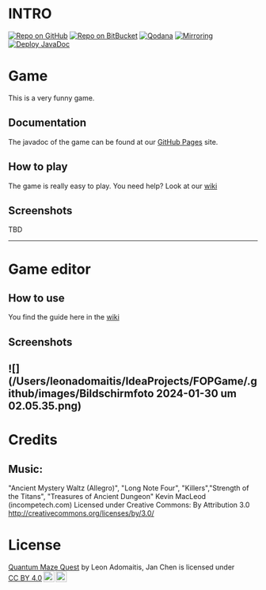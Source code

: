 # INTRO

[![Repo on GitHub](https://img.shields.io/badge/repo-GitHub-3D76C2.svg)](https://github.com/GunniBusch/FOPGame.git)
[![Repo on BitBucket](https://img.shields.io/badge/repo-BitBucket-1F5081.svg)](https://bitbucket.ase.in.tum.de/scm/fophn2324infun2324projectworkx/fophn2324infun2324projectworkx-pyxellabs.git)
[![Qodana](https://github.com/GunniBusch/FOPGame/actions/workflows/qodana_code_quality.yml/badge.svg)](https://github.com/GunniBusch/FOPGame/actions/workflows/qodana_code_quality.yml)
[![Mirroring](https://github.com/GunniBusch/FOPGame/actions/workflows/sync.yml/badge.svg)](https://github.com/GunniBusch/FOPGame/actions/workflows/sync.yml)
[![Deploy JavaDoc](https://github.com/GunniBusch/FOPGame/actions/workflows/publish-javadoc.yml/badge.svg)](https://github.com/GunniBusch/FOPGame/actions/workflows/publish-javadoc.yml)

# Game

This is a very funny game.

## Documentation

The javadoc of the game can be found at our [GitHub Pages](https://gunnibusch.github.io/FOPGame/) site.

## How to play

The game is really easy to play. You need help? Look at
our [wiki](https://github.com/GunniBusch/FOPGame/wiki)

## Screenshots

TBD

---

# Game editor

## How to use

You find the guide here in the [wiki](https://github.com/GunniBusch/FOPGame/wiki/Editor)

## Screenshots

![](/Users/leonadomaitis/IdeaProjects/FOPGame/.github/images/Bildschirmfoto 2024-01-30 um 02.05.35.png)
---

# Credits

## Music:

"Ancient Mystery Waltz (Allegro)", "Long Note Four", "Killers","Strength of the Titans", "Treasures of Ancient Dungeon"
Kevin MacLeod (incompetech.com)
Licensed under Creative Commons: By Attribution 3.0
http://creativecommons.org/licenses/by/3.0/

# License

<p><a property="dct:title" rel="cc:attributionURL" href="https://github.com/GunniBusch/FOPGame/">Quantum Maze Quest</a> by <span property="cc:attributionName">Leon Adomaitis, Jan Chen</span> is licensed under <a href="http://creativecommons.org/licenses/by/4.0/?ref=chooser-v1" target="_blank" rel="license noopener noreferrer" style="display:inline-block;">CC BY 4.0<img style="height:22px!important;margin-left:3px;vertical-align:text-bottom;" src="https://mirrors.creativecommons.org/presskit/icons/cc.svg?ref=chooser-v1"><img style="height:22px!important;margin-left:3px;vertical-align:text-bottom;" src="https://mirrors.creativecommons.org/presskit/icons/by.svg?ref=chooser-v1"></a></p>

